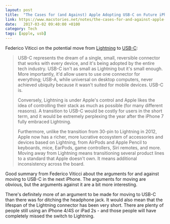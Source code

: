 ```yaml
---
layout: post
title:  "The Cases for (and Against) Apple Adopting USB-C on Future iPhones"
link: https://www.macstories.net/notes/the-cases-for-and-against-apple-adopting-usb-c-on-future-iphones/
date:   2017-03-02 09:40:00 +0100
category: Tech
tags: [apple, usb]
---
```


Federico Viticci on the potential move from [Lightning][light] to [USB-C][usbc]:

>USB-C represents the dream of a single, small, reversible connector that works with every device, and it's being adopted by the entire tech industry. USB-C isn't as small as Lightning but it's small enough. More importantly, it'd allow users to use one connector for everything; USB-A, while universal on desktop computers, never achieved ubiquity because it wasn't suited for mobile devices. USB-C is.
>
>Conversely, Lightning is under Apple's control and Apple likes the idea of controlling their stack as much as possible (for many different reasons). A transition to USB-C would be costly for users in the short term, and it would be extremely perplexing the year after the iPhone 7 fully embraced Lightning.
>
>Furthermore, unlike the transition from 30-pin to Lightning in 2012, Apple now has a richer, more lucrative ecosystem of accessories and devices based on Lightning, from AirPods and Apple Pencil to keyboards, mice, EarPods, game controllers, Siri remotes, and more. Moving away from Lightning means transitioning several product lines to a standard that Apple doesn't own. It means additional inconsistency across the board.

Good summary from Federico Viticci about the arguments for and against moving to USB-C in the next iPhone. The arguments for moving are obvious, but the arguments against it are a bit more interesting. 
 
There's definitely more of an argument to be made for moving to USB-C than there was for ditching the headphone jack. It would also mean that the lifespan of the Lightning connector has been very short. There are plenty of people still using an iPhone 4/4S or iPad 2s - and those people will have completely missed the switch to Lightning.

[light]:https://en.wikipedia.org/wiki/Lightning_(connector)
[usbc]:https://en.wikipedia.org/wiki/USB-C
[hj]:http://colm.io/2016/08/26/adios-headphone-jack/
